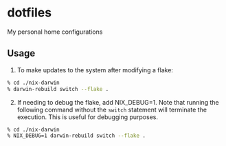 # dotfiles
My personal home configurations

## Usage

1. To make updates to the system after modifying a flake:
   
```bash
% cd ./nix-darwin 
% darwin-rebuild switch --flake .
```

2. If needing to debug the flake, add NIX_DEBUG=1. Note that running the following command without the `switch` statement will terminate the execution.  This is useful for debugging purposes.

```bash
% cd ./nix-darwin 
% NIX_DEBUG=1 darwin-rebuild switch --flake .
```